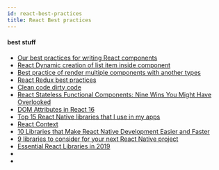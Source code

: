 ```yaml
---
id: react-best-practices
title: React Best practices
---
```


#### best stuff

- [Our best practices for writing React components](https://engineering.musefind.com/our-best-practices-for-writing-react-components-dec3eb5c3fc8)
- [React Dynamic creation of list item inside component](https://stackoverflow.com/questions/46514351/react-dynamic-creation-of-list-item-inside-component)
- [Best practice of render multiple components with another types](https://github.com/airbnb/javascript/issues/1119)
- [React Redux best practices](https://github.com/Salesfloor/architecture/wiki/React-Redux-best-practices)
- [Clean code dirty code](https://americanexpress.io/clean-code-dirty-code/)
- [React Stateless Functional Components: Nine Wins You Might Have Overlooked](https://hackernoon.com/react-stateless-functional-components-nine-wins-you-might-have-overlooked-997b0d933dbc)
- [DOM Attributes in React 16](https://reactjs.org/blog/2017/09/08/dom-attributes-in-react-16.html)
- [Top 15 React Native libraries that I use in my apps](https://codingislove.com/top-15-react-native-libraries/)
- [React Context](https://reactjs.org/docs/context.html)
- [10 Libraries that Make React Native Development Easier and Faster](https://www.moveoapps.com/blog/libraries-that-make-react-native-development-easier-and-faster/)
- [9 libraries to consider for your next React Native project](https://blog.kiprosh.com/9-libraries-to-consider-for-your-next-react-native-project-723f179d4764/)
- [Essential React Libraries in 2019](https://www.robinwieruch.de/essential-react-libraries-framework/)
- []()
- []()
